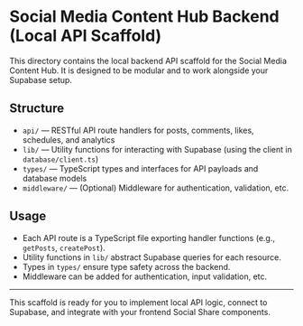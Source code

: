 # Social Media Content Hub Backend (Local API Scaffold)

This directory contains the local backend API scaffold for the Social Media Content Hub. It is designed to be modular and to work alongside your Supabase setup.

## Structure

- `api/` — RESTful API route handlers for posts, comments, likes, schedules, and analytics
- `lib/` — Utility functions for interacting with Supabase (using the client in `database/client.ts`)
- `types/` — TypeScript types and interfaces for API payloads and database models
- `middleware/` — (Optional) Middleware for authentication, validation, etc.

## Usage

- Each API route is a TypeScript file exporting handler functions (e.g., `getPosts`, `createPost`).
- Utility functions in `lib/` abstract Supabase queries for each resource.
- Types in `types/` ensure type safety across the backend.
- Middleware can be added for authentication, input validation, etc.

---

This scaffold is ready for you to implement local API logic, connect to Supabase, and integrate with your frontend Social Share components.
